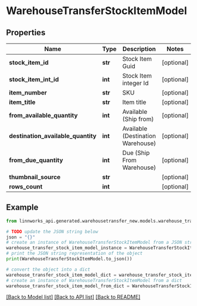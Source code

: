 # WarehouseTransferStockItemModel


## Properties

Name | Type | Description | Notes
------------ | ------------- | ------------- | -------------
**stock_item_id** | **str** | Stock Item Guid | [optional] 
**stock_item_int_id** | **int** | Stock Item integer Id | [optional] 
**item_number** | **str** | SKU | [optional] 
**item_title** | **str** | Item title | [optional] 
**from_available_quantity** | **int** | Available (Ship from) | [optional] 
**destination_available_quantity** | **int** | Available (Destination Warehouse) | [optional] 
**from_due_quantity** | **int** | Due (Ship From Warehouse) | [optional] 
**thumbnail_source** | **str** |  | [optional] 
**rows_count** | **int** |  | [optional] 

## Example

```python
from linnworks_api.generated.warehousetransfer_new.models.warehouse_transfer_stock_item_model import WarehouseTransferStockItemModel

# TODO update the JSON string below
json = "{}"
# create an instance of WarehouseTransferStockItemModel from a JSON string
warehouse_transfer_stock_item_model_instance = WarehouseTransferStockItemModel.from_json(json)
# print the JSON string representation of the object
print(WarehouseTransferStockItemModel.to_json())

# convert the object into a dict
warehouse_transfer_stock_item_model_dict = warehouse_transfer_stock_item_model_instance.to_dict()
# create an instance of WarehouseTransferStockItemModel from a dict
warehouse_transfer_stock_item_model_from_dict = WarehouseTransferStockItemModel.from_dict(warehouse_transfer_stock_item_model_dict)
```
[[Back to Model list]](../README.md#documentation-for-models) [[Back to API list]](../README.md#documentation-for-api-endpoints) [[Back to README]](../README.md)


